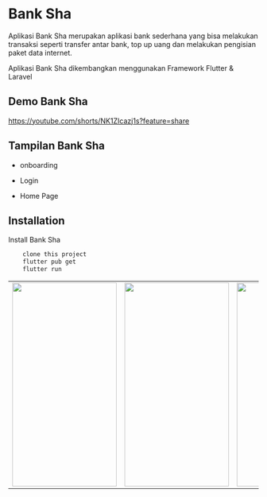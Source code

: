 # Bank Sha

Aplikasi Bank Sha merupakan aplikasi bank sederhana yang bisa melakukan transaksi seperti transfer antar bank, top up uang dan melakukan pengisian paket data internet.

Aplikasi Bank Sha dikembangkan menggunakan Framework Flutter & Laravel

## Demo Bank Sha

https://youtube.com/shorts/NK1ZIcazj1s?feature=share

##

## Tampilan Bank Sha

- onboarding
<table>
   <tr>
      <td>
      <img style="-webkit-user-select: none;margin: auto;cursor: zoom-in;" src="https://user-images.githubusercontent.com/52773931/226517769-6b52b11f-f10f-4751-bd4c-93965496b971.png" width="210" height="410">
      </td>
      <td>
      <img style="-webkit-user-select: none;margin: auto;cursor: zoom-in;" src="https://user-images.githubusercontent.com/52773931/226521982-470b28bc-0749-421c-b2a4-10c45a36a8f2.png" width="210" height="410">
      </td>
      <td>
      <img style="-webkit-user-select: none;margin: auto;cursor: zoom-in;" src="https://user-images.githubusercontent.com/52773931/226522323-3f3082b4-beff-4f7e-9943-489cb7b7f5b6.png" width="210" height="410">
      </td>
    </tr>

- Login

- Home Page

## Installation

Install Bank Sha

```bash
    clone this project
    flutter pub get
    flutter run

```
